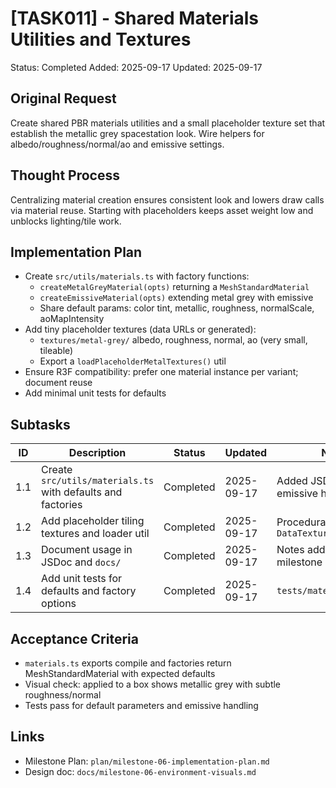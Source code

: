 # [TASK011] - Shared Materials Utilities and Textures

Status: Completed
Added: 2025-09-17
Updated: 2025-09-17

## Original Request

Create shared PBR materials utilities and a small placeholder texture set that establish the metallic grey spacestation look. Wire helpers for albedo/roughness/normal/ao and emissive settings.

## Thought Process

Centralizing material creation ensures consistent look and lowers draw calls via material reuse. Starting with placeholders keeps asset weight low and unblocks lighting/tile work.

## Implementation Plan

- Create `src/utils/materials.ts` with factory functions:
  - `createMetalGreyMaterial(opts)` returning a `MeshStandardMaterial`
  - `createEmissiveMaterial(opts)` extending metal grey with emissive
  - Share default params: color tint, metallic, roughness, normalScale, aoMapIntensity
- Add tiny placeholder textures (data URLs or generated):
  - `textures/metal-grey/` albedo, roughness, normal, ao (very small, tileable)
  - Export a `loadPlaceholderMetalTextures()` util
- Ensure R3F compatibility: prefer one material instance per variant; document reuse
- Add minimal unit tests for defaults

## Subtasks

| ID | Description | Status | Updated | Notes |
|----|-------------|--------|---------|-------|
| 1.1 | Create `src/utils/materials.ts` with defaults and factories | Completed | 2025-09-17 | Added JSDoc and emissive helpers |
| 1.2 | Add placeholder tiling textures and loader util | Completed | 2025-09-17 | Procedural textures via `DataTexture` |
| 1.3 | Document usage in JSDoc and `docs/` | Completed | 2025-09-17 | Notes added to milestone doc |
| 1.4 | Add unit tests for defaults and factory options | Completed | 2025-09-17 | `tests/materials.test.ts` |

## Acceptance Criteria

- `materials.ts` exports compile and factories return MeshStandardMaterial with expected defaults
- Visual check: applied to a box shows metallic grey with subtle roughness/normal
- Tests pass for default parameters and emissive handling

## Links

- Milestone Plan: `plan/milestone-06-implementation-plan.md`
- Design doc: `docs/milestone-06-environment-visuals.md`
